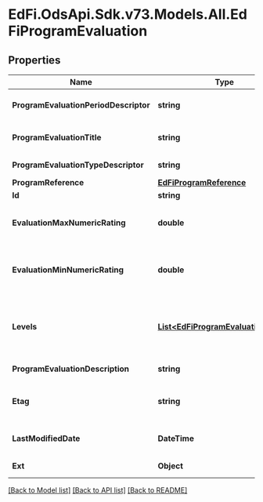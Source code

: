 # EdFi.OdsApi.Sdk.v73.Models.All.EdFiProgramEvaluation

## Properties

Name | Type | Description | Notes
------------ | ------------- | ------------- | -------------
**ProgramEvaluationPeriodDescriptor** | **string** | The name of the period for the program evaluation. | 
**ProgramEvaluationTitle** | **string** | An assigned unique identifier for the student program evaluation. | 
**ProgramEvaluationTypeDescriptor** | **string** | The type of program evaluation conducted. | 
**ProgramReference** | [**EdFiProgramReference**](EdFiProgramReference.md) |  | 
**Id** | **string** |  | [optional] 
**EvaluationMaxNumericRating** | **double** | The maximum summary numerical rating or score for the program evaluation. | [optional] 
**EvaluationMinNumericRating** | **double** | The minimum summary numerical rating or score for the program evaluation. If omitted, assumed to be 0.0 | [optional] 
**Levels** | [**List&lt;EdFiProgramEvaluationLevel&gt;**](EdFiProgramEvaluationLevel.md) | An unordered collection of programEvaluationLevels. The descriptive level(s) of ratings (cut scores) for the program evaluation. | [optional] 
**ProgramEvaluationDescription** | **string** | The long description of the program evaluation. | [optional] 
**Etag** | **string** | A unique system-generated value that identifies the version of the resource. | [optional] 
**LastModifiedDate** | **DateTime** | The date and time the resource was last modified. | [optional] 
**Ext** | **Object** | Extensions to the ProgramEvaluation entity. | [optional] 

[[Back to Model list]](../../README.md#documentation-for-models) [[Back to API list]](../../README.md#documentation-for-api-endpoints) [[Back to README]](../../README.md)

